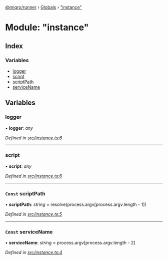 [@miqro/runner](../README.md) › [Globals](../globals.md) › ["instance"](_instance_.md)

# Module: "instance"

## Index

### Variables

* [logger](_instance_.md#logger)
* [script](_instance_.md#script)
* [scriptPath](_instance_.md#const-scriptpath)
* [serviceName](_instance_.md#const-servicename)

## Variables

###  logger

• **logger**: *any*

*Defined in [src/instance.ts:6](https://github.com/claukers/miqro-runner/blob/c3a28f7/src/instance.ts#L6)*

___

###  script

• **script**: *any*

*Defined in [src/instance.ts:6](https://github.com/claukers/miqro-runner/blob/c3a28f7/src/instance.ts#L6)*

___

### `Const` scriptPath

• **scriptPath**: *string* = resolve(process.argv[process.argv.length - 1])

*Defined in [src/instance.ts:5](https://github.com/claukers/miqro-runner/blob/c3a28f7/src/instance.ts#L5)*

___

### `Const` serviceName

• **serviceName**: *string* = process.argv[process.argv.length - 2]

*Defined in [src/instance.ts:4](https://github.com/claukers/miqro-runner/blob/c3a28f7/src/instance.ts#L4)*
